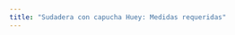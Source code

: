 ```yaml
---
title: "Sudadera con capucha Huey: Medidas requeridas"
---
```


<PatternMeasurements pattern='huey' />
